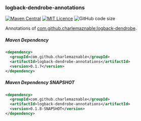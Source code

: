 ### logback-dendrobe-annotations

[![Maven Central](https://maven-badges.herokuapp.com/maven-central/com.github.charlemaznable/logback-dendrobe-annotations/badge.svg)](https://maven-badges.herokuapp.com/maven-central/com.github.charlemaznable/logback-dendrobe-annotations/)
[![MIT Licence](https://badges.frapsoft.com/os/mit/mit.svg?v=103)](https://opensource.org/licenses/mit-license.php)
![GitHub code size](https://img.shields.io/github/languages/code-size/CharLemAznable/logback-dendrobe-annotations)

Annotations of [com.github.charlemaznable:logback-dendrobe](https://github.com/CharLemAznable/logback-dendrobe).

##### Maven Dependency

```xml
<dependency>
  <groupId>com.github.charlemaznable</groupId>
  <artifactId>logback-dendrobe-annotations</artifactId>
  <version>0.1.7</version>
</dependency>
```

##### Maven Dependency SNAPSHOT

```xml
<dependency>
  <groupId>com.github.charlemaznable</groupId>
  <artifactId>logback-dendrobe-annotations</artifactId>
  <version>0.1.8-SNAPSHOT</version>
</dependency>
```
